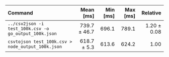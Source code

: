 | Command | Mean [ms] | Min [ms] | Max [ms] | Relative |
|:---|---:|---:|---:|---:|
| `../csv2json -i test_100k.csv -o go_output_100k.json` | 739.7 ± 46.7 | 696.1 | 789.1 | 1.20 ± 0.08 |
| `csvtojson test_100k.csv > node_output_100k.json` | 618.7 ± 5.3 | 613.6 | 624.2 | 1.00 |
